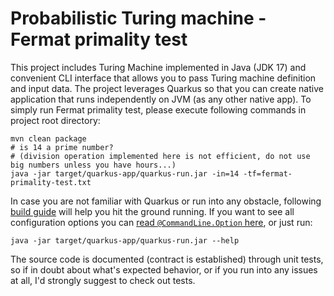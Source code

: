 # Probabilistic Turing machine - Fermat primality test

This project includes Turing Machine implemented in Java (JDK 17) and convenient CLI interface that allows you to pass
Turing machine definition and input data. The project leverages Quarkus so that you can create native application that
runs independently on JVM (as any other native app). To simply run Fermat primality test, please execute following
commands in project root directory:

```shell script
mvn clean package
# is 14 a prime number? 
# (division operation implemented here is not efficient, do not use big numbers unless you have hours...)
java -jar target/quarkus-app/quarkus-run.jar -in=14 -tf=fermat-primality-test.txt
```

In case you are not familiar with Quarkus or run into any obstacle, following [build guide](https://github.com/michalvavrik/probabilistic-turing-machine/blob/master/BUILD_MANUAL.md) will help you hit the ground running.
If you want to see all configuration options you can [read `@CommandLine.Option` here](https://github.com/michalvavrik/probabilistic-turing-machine/blob/master/src/main/java/edu/michalvavrik/ptm/StartCommand.java), or just run:

```shell script
java -jar target/quarkus-app/quarkus-run.jar --help
```

The source code is documented (contract is established) through unit tests, so if in doubt about what's expected behavior, 
or if you run into any issues at all, I'd strongly suggest to check out tests.